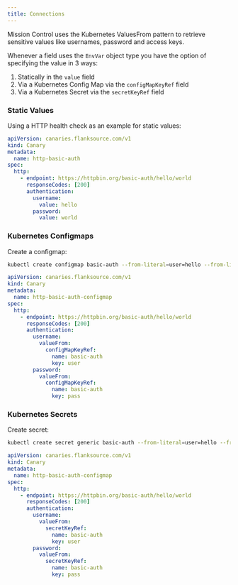 ```yaml
---
title: Connections
---
```

Mission Control uses the Kubernetes ValuesFrom pattern to retrieve sensitive values like usernames, password and access keys.

Whenever a field uses the `EnvVar` object type you have the option of specifying the value in 3 ways:

1. Statically in the `value` field
2. Via a Kubernetes Config Map via the `configMapKeyRef` field
3. Via a Kubernetes Secret via the `secretKeyRef` field

### Static Values

Using a HTTP health check as an example for static values:

```yaml title="http-basic-auth-static.yaml"
apiVersion: canaries.flanksource.com/v1
kind: Canary
metadata:
  name: http-basic-auth
spec:
  http:
    - endpoint: https://httpbin.org/basic-auth/hello/world
      responseCodes: [200]
      authentication:
        username:
          value: hello
        password:
          value: world
```

### Kubernetes Configmaps

Create a configmap:

```bash
kubectl create configmap basic-auth --from-literal=user=hello --from-literal=pass=world -n default
```

```yaml title="http-basic-auth-configmap.yaml"
apiVersion: canaries.flanksource.com/v1
kind: Canary
metadata:
  name: http-basic-auth-configmap
spec:
  http:
    - endpoint: https://httpbin.org/basic-auth/hello/world
      responseCodes: [200]
      authentication:
        username:
          valueFrom:
            configMapKeyRef:
              name: basic-auth
              key: user
        password:
          valueFrom:
            configMapKeyRef:
              name: basic-auth
              key: pass
```

### Kubernetes Secrets

Create secret:

```bash
kubectl create secret generic basic-auth --from-literal=user=hello --from-literal=pass=world -n default
```

```yaml title="http-basic-auth-secret.yaml"
apiVersion: canaries.flanksource.com/v1
kind: Canary
metadata:
  name: http-basic-auth-configmap
spec:
  http:
    - endpoint: https://httpbin.org/basic-auth/hello/world
      responseCodes: [200]
      authentication:
        username:
          valueFrom:
            secretKeyRef:
              name: basic-auth
              key: user
        password:
          valueFrom:
            secretKeyRef:
              name: basic-auth
              key: pass
```
